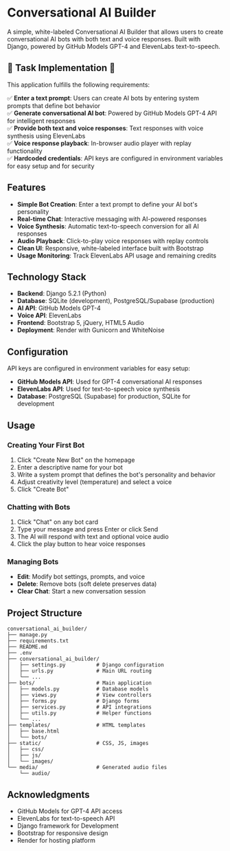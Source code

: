# Conversational AI Builder

A simple, white-labeled Conversational AI Builder that allows users to create conversational AI bots with both text and voice responses. Built with Django, powered by GitHub Models GPT-4 and ElevenLabs text-to-speech.

## 🔹 Task Implementation 🔹

This application fulfills the following requirements:

✅ **Enter a text prompt**: Users can create AI bots by entering system prompts that define bot behavior  <br> 
✅ **Generate conversational AI bot**: Powered by GitHub Models GPT-4 API for intelligent responses <br> 
✅ **Provide both text and voice responses**: Text responses with voice synthesis using ElevenLabs <br> 
✅ **Voice response playback**: In-browser audio player with replay functionality <br> 
✅ **Hardcoded credentials**: API keys are configured in environment variables for easy setup and for security <br> 

## Features

- **Simple Bot Creation**: Enter a text prompt to define your AI bot's personality
- **Real-time Chat**: Interactive messaging with AI-powered responses
- **Voice Synthesis**: Automatic text-to-speech conversion for all AI responses
- **Audio Playback**: Click-to-play voice responses with replay controls
- **Clean UI**: Responsive, white-labeled interface built with Bootstrap
- **Usage Monitoring**: Track ElevenLabs API usage and remaining credits

## Technology Stack

- **Backend**: Django 5.2.1 (Python)
- **Database**: SQLite (development), PostgreSQL/Supabase (production)
- **AI API**: GitHub Models GPT-4
- **Voice API**: ElevenLabs
- **Frontend**: Bootstrap 5, jQuery, HTML5 Audio
- **Deployment**: Render with Gunicorn and WhiteNoise

## Configuration

API keys are configured in environment variables for easy setup:

- **GitHub Models API**: Used for GPT-4 conversational AI responses
- **ElevenLabs API**: Used for text-to-speech voice synthesis
- **Database**: PostgreSQL (Supabase) for production, SQLite for development

## Usage

### Creating Your First Bot

1. Click "Create New Bot" on the homepage
2. Enter a descriptive name for your bot
3. Write a system prompt that defines the bot's personality and behavior
4. Adjust creativity level (temperature) and select a voice
5. Click "Create Bot"

### Chatting with Bots

1. Click "Chat" on any bot card
2. Type your message and press Enter or click Send
3. The AI will respond with text and optional voice audio
4. Click the play button to hear voice responses

### Managing Bots

- **Edit**: Modify bot settings, prompts, and voice
- **Delete**: Remove bots (soft delete preserves data)
- **Clear Chat**: Start a new conversation session

## Project Structure

```
conversational_ai_builder/
├── manage.py
├── requirements.txt
├── README.md
├── .env
├── conversational_ai_builder/
│   ├── settings.py          # Django configuration
│   ├── urls.py              # Main URL routing
│   └── ...
├── bots/                    # Main application
│   ├── models.py            # Database models
│   ├── views.py             # View controllers
│   ├── forms.py             # Django forms
│   ├── services.py          # API integrations
│   ├── utils.py             # Helper functions
│   └── ...
├── templates/               # HTML templates
│   ├── base.html
│   └── bots/
├── static/                  # CSS, JS, images
│   ├── css/
│   ├── js/
│   └── images/
└── media/                   # Generated audio files
    └── audio/
```




## Acknowledgments

- GitHub Models for GPT-4 API access
- ElevenLabs for text-to-speech API
- Django framework for Development
- Bootstrap for responsive design
- Render for hosting platform
